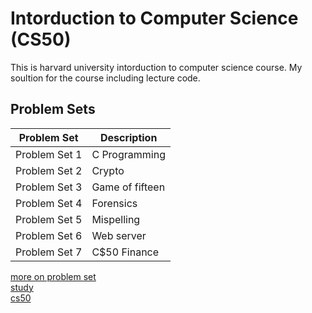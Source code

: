 
# Intorduction to Computer Science (CS50)
This is harvard university intorduction to computer science course.
My soultion for the course including lecture code.
## Problem Sets

| Problem Set   | Description      |
| ------------- | -------------    | 
| Problem Set 1 | C Programming    |
| Problem Set 2 | Crypto           |
| Problem Set 3 | Game of fifteen  |
| Problem Set 4 | Forensics        |
| Problem Set 5 | Mispelling       |
| Problem Set 6 | Web server       |
| Problem Set 7 | C$50 Finance     |

[more on problem set](https://x.cs50.net/2016/schedule)</br>
[study](https://study.cs50.net/)</br>
[cs50](https://study.cs50.net/)
